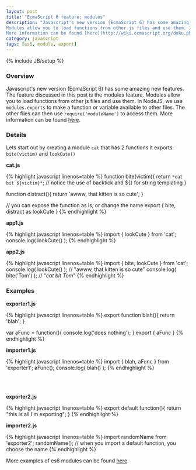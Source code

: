 ```yaml
---
layout: post
title: "EcmaScript 6 feature: modules"
description: "Javascript's new version (EcmaScript 6) has some amazing new features. The feature discussed in this post is the modules feature.
Modules allow you to load functions from other js files and use them. In NodeJS, we use `modules.exports` to make a function or variable available to other files. The other files can then use `require('moduleName')` to access them.
More information can be found [here](http://wiki.ecmascript.org/doku.php?id=harmony:modules)."
category: javascript
tags: [es6, module, export]
---
```

{% include JB/setup %}

<!-- Overview -->
<h3>Overview</h3>

Javascript's new version (EcmaScript 6) has some amazing new features. The feature discussed in this post is the modules feature.
Modules allow you to load functions from other js files and use them. In NodeJS, we use `modules.exports` to make a function or variable available to other files. The other files can then use `require('moduleName')` to access them.
More information can be found [here](http://wiki.ecmascript.org/doku.php?id=harmony:modules).

<!-- Details -->
<h3>Details</h3>

Lets start out by creating a module `cat` that has 2 functions it exports: `bite(victim)` and `lookCute()`

<b>cat.js</b>

{% highlight javascript linenos=table  %}
function bite(victim){
  return `*cat bit ${victim}*`;
  // notice the use of backtick and ${} for string templating
}

function distract(){
  return 'awww, that kitten is so cute';
}

// you can expose the function as is, or change the name
export { bite, distract as lookCute }
{% endhighlight %}

<b>app1.js</b>

{% highlight javascript linenos=table  %}
import { lookCute } from 'cat';
console.log( lookCute() );
{% endhighlight %}

<b>app2.js</b>

{% highlight javascript linenos=table  %}
import { bite, lookCute } from 'cat';
console.log( lookCute() );  // "awww, that kitten is so cute"
console.log( bite('Tom') ); // "*cat bit Tom*"
{% endhighlight %}

<h3>Examples</h3>

<b>exporter1.js</b>

{% highlight javascript linenos=table  %}
export function blah(){
  return 'blah';
}

var aFunc = function(){
  console.log('does nothing');
}
export { aFunc }
{% endhighlight %}

<b>importer1.js</b>

{% highlight javascript linenos=table  %}
import { blah, aFunc } from 'exporter1';
aFunc();
console.log( blah() );
{% endhighlight %}

<br /><br />

<b>exporter2.js</b>

{% highlight javascript linenos=table  %}
export default function(){
  return "this is all I'm exporting";
}
{% endhighlight %}

<b>importer2.js</b>

{% highlight javascript linenos=table  %}
import randomName from 'exporter2';
randomName(); // when you import a default function, you choose the name
{% endhighlight %}

More examples of es6 modules can be found [here](http://wiki.ecmascript.org/doku.php?id=harmony:modules_examples).